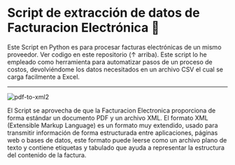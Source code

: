 # Script de extracción de datos de Facturacion Electrónica :page_with_curl:  
Este Script en Python es para procesar facturas electrónicas de un mismo proveedor. Ver codigo en este repositorio (↑ arriba).
Este script lo he empleado como herramienta para automatizar pasos de un proceso de costos, devolviéndome los datos necesitados en un archivo CSV el cual se carga facilmente a Excel.

-------------------------------------------------------------------------------------------------------
![pdf-to-xml2](https://github.com/jairo-andres-a-m/Script-Facturacion-Electronica/assets/124465699/d9915d31-70bb-4b7b-9cf3-c96aafbe7a86)

El Script se aprovecha de que la Facturacion Electronica proporciona de forma estándar un documento PDF y un archivo XML. El formato XML (Extensible Markup Language) es un formato muy extendido, usado para transmitir información de forma estructurada entre aplicaciones, páginas web o bases de datos, este formato puede leerse como un archivo plano de texto y contiene etiquetas y tabulado que ayuda a representar la estructura del contenido de la factura.
